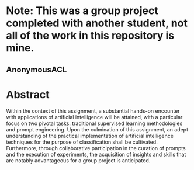 # Note: This was a group project completed with another student, not all of the work in this repository is mine.

## AnonymousACL
# Abstract
Within the context of this assignment, a substantial hands-on encounter with applications of artificial intelligence will be attained, with a particular focus on two pivotal tasks: traditional supervised learning methodologies and prompt engineering. Upon the culmination of this assignment, an adept understanding of the practical implementation of artificial intelligence techniques for the purpose of classification shall be cultivated. Furthermore, through collaborative participation in the curation of prompts and the execution of experiments, the acquisition of insights and skills that are notably advantageous for a group project is anticipated.
